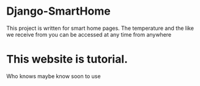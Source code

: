 # Django-SmartHome

This project is written for smart home pages.
The temperature and the like we receive from you can be accessed at any time from anywhere

# This website is tutorial.

Who knows maybe know soon to use
